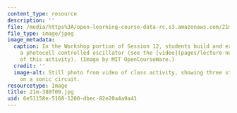 ```yaml
---
content_type: resource
description: ''
file: /media/https%3A/open-learning-course-data-rc.s3.amazonaws.com/21m-380-music-and-technology-contemporary-history-and-aesthetics-fall-2009/6e51158e51681200dbec82e20a4a9a41_21m-380f09.jpg
file_type: image/jpeg
image_metadata:
  caption: In the Workshop portion of Session 12, students build and experiment with
    a photocell controlled oscillator (see the [video](pages/lecture-notes-and-videos)
    of this activity). (Image by MIT OpenCourseWare.)
  credit: ''
  image-alt: Still photo from video of class activity, showing three students working
    on a sonic circuit.
resourcetype: Image
title: 21m-380f09.jpg
uid: 6e51158e-5168-1200-dbec-82e20a4a9a41
---
```

